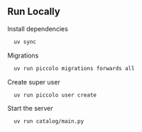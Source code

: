 ## Run Locally

Install dependencies
```bash
  uv sync
```

Migrations
```bash
  uv run piccolo migrations forwards all
```

Create super user
```bash
  uv run piccolo user create
```

Start the server
```bash
  uv run catalog/main.py
```

